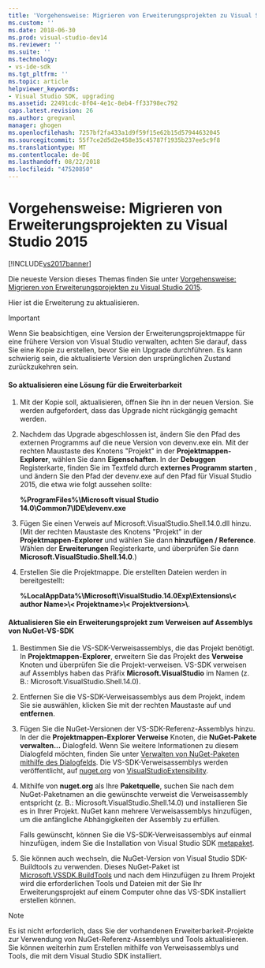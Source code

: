 ```yaml
---
title: 'Vorgehensweise: Migrieren von Erweiterungsprojekten zu Visual Studio 2015 | Microsoft-Dokumentation'
ms.custom: ''
ms.date: 2018-06-30
ms.prod: visual-studio-dev14
ms.reviewer: ''
ms.suite: ''
ms.technology:
- vs-ide-sdk
ms.tgt_pltfrm: ''
ms.topic: article
helpviewer_keywords:
- Visual Studio SDK, upgrading
ms.assetid: 22491cdc-8f04-4e1c-8eb4-ff33798ec792
caps.latest.revision: 26
ms.author: gregvanl
manager: ghogen
ms.openlocfilehash: 7257bf2fa433a1d9f59f15e62b15d57944632045
ms.sourcegitcommit: 55f7ce2d5d2e458e35c45787f1935b237ee5c9f8
ms.translationtype: MT
ms.contentlocale: de-DE
ms.lasthandoff: 08/22/2018
ms.locfileid: "47520850"
---
```

# <a name="how-to-migrate-extensibility-projects-to-visual-studio-2015"></a>Vorgehensweise: Migrieren von Erweiterungsprojekten zu Visual Studio 2015
[!INCLUDE[vs2017banner](../includes/vs2017banner.md)]

Die neueste Version dieses Themas finden Sie unter [Vorgehensweise: Migrieren von Erweiterungsprojekten zu Visual Studio 2015](https://docs.microsoft.com/visualstudio/extensibility/how-to-migrate-extensibility-projects-to-visual-studio-2015).  
  
Hier ist die Erweiterung zu aktualisieren.  
  
> [!IMPORTANT]
>  Wenn Sie beabsichtigen, eine Version der Erweiterungsprojektmappe für eine frühere Version von Visual Studio verwalten, achten Sie darauf, dass Sie eine Kopie zu erstellen, bevor Sie ein Upgrade durchführen. Es kann schwierig sein, die aktualisierte Version den ursprünglichen Zustand zurückzukehren sein.  
  
#### <a name="to-upgrade-an-extensibility-solution"></a>So aktualisieren eine Lösung für die Erweiterbarkeit  
  
1.  Mit der Kopie soll, aktualisieren, öffnen Sie ihn in der neuen Version. Sie werden aufgefordert, dass das Upgrade nicht rückgängig gemacht werden.  
  
2.  Nachdem das Upgrade abgeschlossen ist, ändern Sie den Pfad des externen Programms auf die neue Version von devenv.exe ein. Mit der rechten Maustaste des Knotens "Projekt" in der **Projektmappen-Explorer**, wählen Sie dann **Eigenschaften**. In der **Debuggen** Registerkarte, finden Sie im Textfeld durch **externes Programm starten** , und ändern Sie den Pfad der devenv.exe auf den Pfad für Visual Studio 2015, die etwa wie folgt aussehen sollte:  
  
     **%ProgramFiles%\Microsoft visual Studio 14.0\Common7\IDE\devenv.exe**  
  
3.  Fügen Sie einen Verweis auf Microsoft.VisualStudio.Shell.14.0.dll hinzu. (Mit der rechten Maustaste des Knotens "Projekt" in der **Projektmappen-Explorer** und wählen Sie dann **hinzufügen / Reference**. Wählen der **Erweiterungen** Registerkarte, und überprüfen Sie dann **Microsoft.VisualStudio.Shell.14.0**.)  
  
4.  Erstellen Sie die Projektmappe. Die erstellten Dateien werden in bereitgestellt:  
  
     **%LocalAppData%\Microsoft\VisualStudio.14.0Exp\Extensions\\< author Name\>\\< Projektname\>\\< Projektversion\>\\**.  
  
#### <a name="to-update-an-extensibility-project-to-nuget-vs-sdk-reference-assemblies"></a>Aktualisieren Sie ein Erweiterungsprojekt zum Verweisen auf Assemblys von NuGet-VS-SDK  
  
1.  Bestimmen Sie die VS-SDK-Verweisassemblys, die das Projekt benötigt.  In **Projektmappen-Explorer**, erweitern Sie das Projekt des **Verweise** Knoten und überprüfen Sie die Projekt-verweisen.  VS-SDK verweisen auf Assemblys haben das Präfix **Microsoft.VisualStudio** im Namen (z. B.: Microsoft.VisualStudio.Shell.14.0).  
  
2.  Entfernen Sie die VS-SDK-Verweisassemblys aus dem Projekt, indem Sie sie auswählen, klicken Sie mit der rechten Maustaste auf und **entfernen**.  
  
3.  Fügen Sie die NuGet-Versionen der VS-SDK-Referenz-Assemblys hinzu.  In der die **Projektmappen-Explorer Verweise** Knoten, die **NuGet-Pakete verwalten...** Dialogfeld.  Wenn Sie weitere Informationen zu diesem Dialogfeld möchten, finden Sie unter [Verwalten von NuGet-Paketen mithilfe des Dialogfelds](http://docs.nuget.org/Consume/Package-Manager-Dialog). Die VS-SDK-Verweisassemblys werden veröffentlicht, auf [nuget.org](http://www.nuget.org) von [VisualStudioExtensibility](http://www.nuget.org/profiles/VisualStudioExtensibility).  
  
4.  Mithilfe von **nuget.org** als Ihre **Paketquelle**, suchen Sie nach dem NuGet-Paketnamen an die gewünschte verweist die Verweisassembly entspricht (z. B.: Microsoft.VisualStudio.Shell.14.0) und installieren Sie es in Ihrer Projekt.  NuGet kann mehrere Verweisassemblys hinzufügen, um die anfängliche Abhängigkeiten der Assembly zu erfüllen.  
  
     Falls gewünscht, können Sie die VS-SDK-Verweisassemblys auf einmal hinzufügen, indem Sie die Installation von Visual Studio SDK [metapaket](http://www.nuget.org/packages/VSSDK_Reference_Assemblies).  
  
5.  Sie können auch wechseln, die NuGet-Version von Visual Studio SDK-Buildtools zu verwenden. Dieses NuGet-Paket ist [Microsoft.VSSDK.BuildTools](http://www.nuget.org/packages/Microsoft.VSSDK.BuildTools) und nach dem Hinzufügen zu Ihrem Projekt wird die erforderlichen Tools und Dateien mit der Sie Ihr Erweiterungsprojekt auf einem Computer ohne das VS-SDK installiert erstellen können.  
  
> [!NOTE]
>  Es ist nicht erforderlich, dass Sie der vorhandenen Erweiterbarkeit-Projekte zur Verwendung von NuGet-Referenz-Assemblys und Tools aktualisieren.  Sie können weiterhin zum Erstellen mithilfe von Verweisassemblys und Tools, die mit dem Visual Studio SDK installiert.

